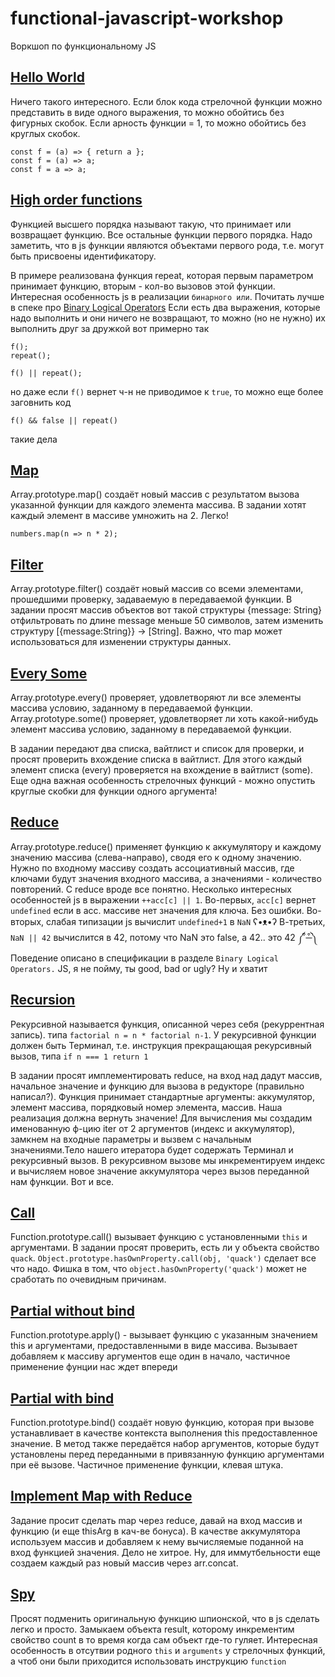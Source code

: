 # functional-javascript-workshop

Воркшоп по функциональному JS

## [Hello World](./hello-worls.js)
Ничего такого интересного.
Если блок кода стрелочной функции можно представить в виде одного выражения, то можно обойтись без фигурных скобок.
Если арность функции = 1, то можно обойтись без круглых скобок.
```
const f = (a) => { return a };
const f = (a) => a;
const f = a => a;
```

## [High order functions](./high-order-functions.js)
Функцией высшего порядка называют такую, что принимает или возвращает функцию.
Все остальные функции первого порядка.
Надо заметить, что в js функции являются объектами первого рода, т.е. могут быть присвоены идентификатору.

В примере реализована функция repeat, которая первым параметром принимает функцию, вторым - кол-во вызовов этой функции.
Интересная особенность js в реализации `бинарного или`. Почитать лучше в спеке про [Binary Logical Operators](http://www.ecma-international.org/ecma-262/6.0/index.html#sec-binary-logical-operators)
Если есть два выражения, которые надо выполнить и они ничего не возвращают, то можно (но не нужно) их выполнить друг за дружкой вот примерно так
```
f();
repeat();

f() || repeat();

```
но даже если `f()` вернет ч-н не приводимое к `true`, то можно еще более заговнить код
```
f() && false || repeat()
```
такие дела

## [Map](./map.js)
Array.prototype.map() создаёт новый массив с результатом вызова указанной функции для каждого элемента массива.
В задании хотят каждый элемент в массиве умножить на 2. Легко!
```
numbers.map(n => n * 2);
```

## [Filter](./filter.js)
Array.prototype.filter() создаёт новый массив со всеми элементами, прошедшими проверку, задаваемую в передаваемой функции.
В задании просят массив объектов вот такой структуры {message: String} отфильтровать по длине message меньше 50 символов, 
затем изменить структуру [{message:String}} -> [String]. Важно, что map может использоваться для изменении структуры данных.

## [Every Some](./every-some.js)
Array.prototype.every() проверяет, удовлетворяют ли все элементы массива условию, заданному в передаваемой функции.
Array.prototype.some() проверяет, удовлетворяет ли хоть какой-нибудь элемент массива условию, заданному в передаваемой функции.

В задании передают два списка, вайтлист и список для проверки, и просят проверить вхождение списка в вайтлист. 
Для этого каждый элемент списка (every) проверяется на вхождение в вайтлист (some).
Еще одна важная особенность стрелочных функций - можно опустить круглые скобки для функции одного аргумента!

## [Reduce](./reduce.js)
Array.prototype.reduce() применяет функцию к аккумулятору и каждому значению массива (слева-направо), сводя его к одному значению.
Нужно по входному массиву создать ассоциативный массив, где ключами будут значения входного массива, а значениями - количество повторений.
С reduce вроде все понятно.
Несколько интересных особенностей js в выражении `++acc[c] || 1`. 
Во-первых, `acc[c]` вернет `undefined` если в асс. массиве нет значения для ключа. Без ошибки. 
Во-вторых, слабая типизации js вычислит `undefined+1` в `NaN` ʕ•ᴥ•ʔ 
В-третьих, `NaN || 42` вычислится в 42, потому что NaN это false, а 42.. это 42 ༼ ͒ ̶ ͒༽
Поведение описано в спецификации в разделе `Binary Logical Operators.`
JS, я не пойму, ты good, bad or ugly?
Ну и хватит

## [Recursion](./recursion.js)
Рекурсивной называется функция, описанной через себя (рекуррентная запись). типа `factorial n = n * factorial n-1`.
У рекурсивной функции должен быть Терминал, т.е. инструкция прекращающая рекурсивный вызов, типа `if n === 1 return 1`

В задании просят имплементировать reduce, на вход над дадут массив, начальное значение и функцию для вызова в редукторе (правильно написал?).
Функция принимает стандартные аргументы: аккумулятор, элемент массива, порядковый номер элемента, массив.
Наша реализация должна вернуть значение! Для вычисления мы создадим именованную ф-цию iter от 2 аргументов (индекс и аккумулятор), замкнем на входные параметры
и вызвем с начальным значениями.Тело нашего итератора будет содержать Терминал и рекурсивный вызов. 
В рекурсивном вызове мы инкрементируем индекс и вычисляем новое значение аккумулятора через вызов переданной нам функции.
Вот и все.

## [Call](./call.js)
Function.prototype.call() вызывает функцию с установленными `this` и аргументами.
В задании просят проверить, есть ли у объекта свойство `quack`. 
`Object.prototype.hasOwnProperty.call(obj, 'quack')` сделает все что надо. 
Фишка в том, что `object.hasOwnProperty('quack')` может не сработать по очевидным причинам.

## [Partial without bind](./partial-without-bind.js)
Function.prototype.apply() - вызывает функцию с указанным значением this и аргументами, предоставленными в виде массива.
Вызывает добавляем к массиву аргументов еще один в начало, частичное применение фунции нас ждет впереди

## [Partial with bind](./partial-with-bind.js)
Function.prototype.bind() создаёт новую функцию, которая при вызове устанавливает в качестве контекста выполнения this предоставленное значение. 
В метод также передаётся набор аргументов, которые будут установлены перед переданными в привязанную функцию аргументами при её вызове.
Частичное применение функции, клевая штука.

## [Implement Map with Reduce](./map-with-reduce.js)
Задание просит сделать map через reduce, давай на вход массив и функцию (и еще thisArg в кач-ве бонуса). 
В качестве аккумулятора используем массив и добавляем к нему вычисляемые поданной на вход функцией значения. Дело не хитрое.
Ну, для иммутбельности еще создаем каждый раз новый массив через arr.concat.

## [Spy](./spy.js)
Просят подменить оригинальную функцию шпионской, что в js сделать легко и просто.
Замыкаем объекта result, которому инкрементим свойство count в то время когда сам объект где-то гуляет.
Интересная особенность в отсутвии родного `this` и `arguments` у стрелочных функций, а чтоб они были приходится использовать инструкцию `function`


